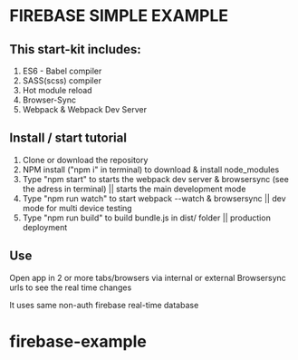# FIREBASE SIMPLE EXAMPLE

<h2>This start-kit includes: </h2>
<ol>
    <li>ES6 - Babel compiler</li>
    <li>SASS(scss) compiler</li>
    <li>Hot module reload</li>
    <li>Browser-Sync</li>
    <li>Webpack & Webpack Dev Server</li>
</ol>

<h2>Install / start tutorial</h2>
<ol>
    <li>Clone or download the repository</li>
    <li>NPM install ("npm i" in terminal) to download & install node_modules</li>
    <li>Type "npm start" to starts the webpack dev server & browsersync (see the adress in terminal) || starts the main development mode</li>
    <li>Type "npm run watch" to start webpack --watch & browsersync || dev mode for multi device testing</li>
    <li>Type "npm run build" to build bundle.js in dist/ folder || production deployment</li>
</ol>

<h2>Use</h2>
<p>Open app in 2 or more tabs/browsers via internal or external Browsersync urls to see the real time changes</p>
<p>It uses same non-auth firebase real-time database</p>

# firebase-example